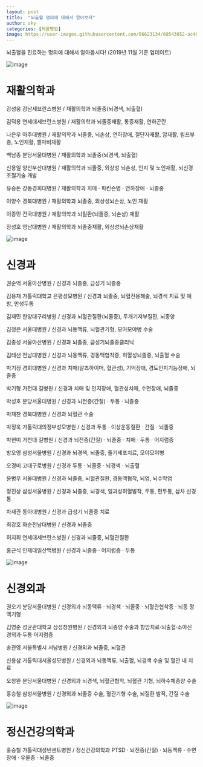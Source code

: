 ```yaml
---
layout: post
title:  "뇌출혈 명의에 대해서 알아보자"
author: sky
categories: [재활병원]
image: https://user-images.githubusercontent.com/56623134/68543052-ac407e00-03f5-11ea-9502-3d8a847773dd.png
---
```


뇌출혈을 진료하는 명의에 대해서 알아봅시다!
(2019년 11월 기준 업데이트)

![image](https://user-images.githubusercontent.com/56623134/69489780-4b1ead00-0ec1-11ea-90ec-45d1dae2a23b.png)

# 재활의학과

강성웅
강남세브란스병원 / 재활의학과
뇌졸중(뇌경색, 뇌출혈)

김덕용
연세대세브란스병원 / 재활의학과
뇌졸중재활, 통증재활, 연하곤란

나은우
아주대병원 / 재활의학과
뇌졸중, 뇌손상, 연하장애, 절단자재활, 암재활, 림프부종, 노인재활, 벨마비재활

백남종
분당서울대병원 / 재활의학과
뇌졸중(뇌경색, 뇌출혈)

신용일
양산부산대병원 / 재활의학과
뇌졸중, 외상성 뇌손상, 인지 및 노인재활, 뇌신경조절기술 개발

유승돈
강동경희대병원 / 재활의학과
치매 · 파킨슨병 · 연하장애 · 뇌졸중

이양수
경북대병원 / 재활의학과
뇌졸중, 외상성뇌손상, 노인 재활

이종민
건국대병원 / 재활의학과
뇌질환(뇌졸증, 뇌손상) 재활

장성호
영남대병원 / 재활의학과
뇌졸중재활, 외상성뇌손상재활

![image](https://user-images.githubusercontent.com/56623134/69489797-86b97700-0ec1-11ea-870d-74944e0994d3.png)

# 신경과

권순억
서울아산병원 / 신경과
뇌졸중, 급성기 뇌졸중

김용재
가톨릭대학교 은평성모병원 / 신경과
뇌졸중, 뇌혈전용해술, 뇌경색 치료 및 예방, 만성두통

김재민
한양대구리병원 / 신경과
뇌혈관질환(뇌졸중), 두개기저부질환, 뇌종양

김정은
서울대병원 / 신경과
뇌동맥류, 뇌혈관기형, 모아모야병 수술

김종성
서울아산병원 / 신경과
뇌졸중, 급성기뇌졸중클리닉

김태선
전남대병원 / 신경과
뇌동맥류, 경동맥협착증, 허혈성뇌졸중, 뇌출혈 수술

박기정
경희대병원 / 신경과
치매(알츠하이머, 혈관성), 기억장애, 경도인지기능장애, 뇌졸중

박기형
가천대 길병원 / 신경과
치매 및 인지장애, 혈관성치매, 수면장애, 뇌졸중

박성호
분당서울대병원 / 신경과
뇌전증(간질) · 두통 · 뇌졸중

박재찬
경북대병원 / 신경과
뇌혈관 수술

박정욱
가톨릭대의정부성모병원 / 신경과
두통 · 이상운동질환 · 간질 · 뇌졸중

박현미
가천대 길병원 / 신경과
뇌전증(간질) · 뇌졸중 · 치매 · 두통 · 어지럼증

방오영
삼성서울병원 / 신경과
뇌경색, 뇌졸중, 줄기세포치료, 모야모야병

오경미
고대구로병원 / 신경과
두통 · 뇌졸중 · 뇌경색 · 뇌출혈

윤병우
서울대병원 / 신경과
뇌졸중, 뇌혈관질환, 경동맥협착, 뇌염, 뇌수막염

정진상
삼성서울병원 / 신경과
뇌졸중, 뇌경색, 일과성허혈발작, 두통, 편두통, 삼차 신경통

차재관
동아대병원 / 신경과
급성기 뇌졸중 치료

최강호
화순전남대병원 / 신경과
뇌졸중

허지회
연세대세브란스병원 / 신경과
뇌졸중, 뇌혈관질환

홍근식
인제대일산백병원 / 신경과
뇌졸중 · 어지럼증 · 두통

![image](https://user-images.githubusercontent.com/56623134/69489815-cbdda900-0ec1-11ea-9e52-41bbaed45138.png)

# 신경외과

권오기
분당서울대병원 / 신경외과
뇌동맥류 · 뇌경색 · 뇌졸중 · 뇌혈관협착증 · 뇌동 정맥기형

김영준
성균관대학교 삼성창원병원 / 신경외과
뇌종양 수술과 항암치료·뇌출혈·소아신경외과·두통·어지럼증

송관영
서울특별시 서남병원 / 신경외과
뇌졸중, 뇌혈관

신용삼
가톨릭대서울성모병원 / 신경외과
뇌동맥류, 뇌출혈, 뇌경색 수술 및 혈관 내 치료

오창완
분당서울대병원 / 신경외과
뇌경색, 뇌혈관협착, 뇌혈관 기형, 뇌하수체종양 수술

홍승철
삼성서울병원 / 신경외과
뇌졸중 수술, 혈관기형 수술, 뇌질환 발작, 간질 수술

![image](https://user-images.githubusercontent.com/56623134/69489846-2840c880-0ec2-11ea-96f3-c9596b91ee25.png)

# 정신건강의학과

홍승철
가톨릭대성빈센트병원 / 정신건강의학과
PTSD · 뇌전증(간질) · 뇌동맥류 · 수면장애 · 우울증 · 뇌졸중
